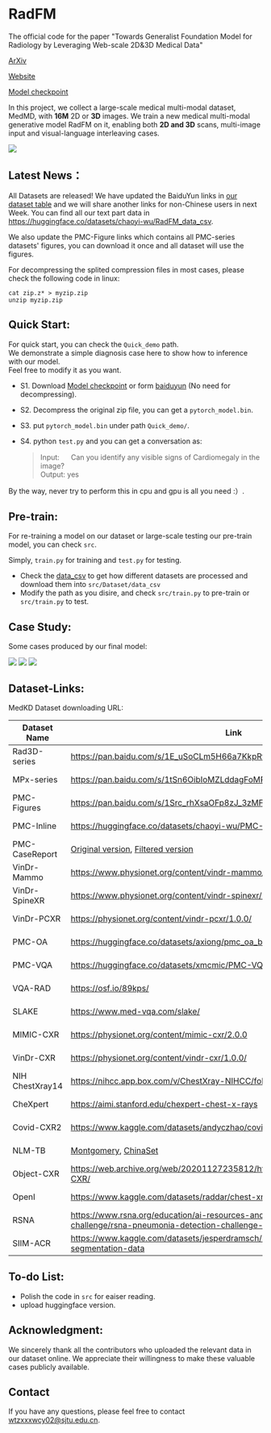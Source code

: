 # RadFM
The official code for the paper "Towards Generalist Foundation Model for Radiology by Leveraging Web-scale 2D&3D Medical Data"

[ArXiv](http://arxiv.org/abs/2308.02463)

[Website](https://chaoyi-wu.github.io/RadFM/)

[Model checkpoint](https://huggingface.co/chaoyi-wu/RadFM)

In this project, we collect a large-scale medical multi-modal dataset, MedMD, with **16M** 2D or **3D** images. We train a new medical multi-modal generative model RadFM on it, enabling both **2D and 3D** scans, multi-image input and visual-language interleaving cases.

<img src="https://github.com/chaoyi-wu/RadFM/blob/main/Images/GIF.gif"/>

## Latest News：
All Datasets are released! We have updated the BaiduYun links in [our dataset table](#dataset-links)  and we will share another links for non-Chinese users in next Week. You can find all our text part data in https://huggingface.co/datasets/chaoyi-wu/RadFM_data_csv. 

We also update the PMC-Figure links which contains all PMC-series datasets' figures, you can download it once and all dataset will use the figures. 

For decompressing the splited compression files in most cases, please check the following code in linux:
```
cat zip.z* > myzip.zip
unzip myzip.zip
```

## Quick Start:

For quick start, you can check the `Quick_demo` path.   
We demonstrate a simple diagnosis case here to show how to inference with our model.   
Feel free to modify it as you want.

- S1. Download [Model checkpoint](https://huggingface.co/chaoyi-wu/RadFM) or form  [baiduyun](https://pan.baidu.com/s/1A-K5nXCbvWAVqvb6dLjYJg?pwd=q1eo) (No need for decompressing).
- S2. Decompress the original zip file, you can get a  `pytorch_model.bin`.
- S3. put `pytorch_model.bin` under path `Quick_demo/`.
- S4. python `test.py` and you can get a conversation as:   

    > Input: <img src="https://github.com/chaoyi-wu/RadFM/blob/main/Quick_demo/view1_frontal.jpg" style="width:15px;"/> Can you identify any visible signs of Cardiomegaly in the image?    
    > Output: yes 

By the way, never try to perform this in cpu and gpu is all you need :）.

## Pre-train:
For re-training a model on our dataset or large-scale testing our pre-train model, you can check ```src```.

Simply, ```train.py``` for training and ```test.py``` for testing.

* Check the [data_csv](https://huggingface.co/datasets/chaoyi-wu/RadFM_data_csv) to get how different datasets are processed and download them into `src/Dataset/data_csv` 
* Modify the path as you disire, and check ```src/train.py``` to pre-train or ```src/train.py``` to test.

## Case Study:

Some cases produced by our final model:

<img src="https://github.com/chaoyi-wu/RadFM/blob/main/Images/result_vqa.jpg"/>
<img src="https://github.com/chaoyi-wu/RadFM/blob/main/Images/result_report.jpg"/>
<img src="https://github.com/chaoyi-wu/RadFM/blob/main/Images/result_rationale.jpg"/>

## Dataset-Links:
MedKD Dataset downloading URL:

| Dataset Name | Link | Access |
|--------------|------|--------|
| Rad3D-series | https://pan.baidu.com/s/1E_uSoCLm5H66a7KkpRfi1g?pwd=urfg  | Open Access |
| MPx-series | https://pan.baidu.com/s/1tSn6OibIoMZLddagFoMRdw?pwd=mhxb | Open Access |
| PMC-Figures| https://pan.baidu.com/s/1Src_rhXsaOFp8zJ_3zMFsQ?pwd=p3ne | Open Access |
| PMC-Inline | https://huggingface.co/datasets/chaoyi-wu/PMC-Inline | Open Access |
| PMC-CaseReport | [Original version](https://huggingface.co/datasets/chaoyi-wu/PMC-CaseReport_original), [Filtered version](https://huggingface.co/datasets/chaoyi-wu/PMC-CaseReport) | Open Access |
| VinDr-Mammo | https://www.physionet.org/content/vindr-mammo/1.0.0/ | Credentialed Access |
| VinDr-SpineXR | https://www.physionet.org/content/vindr-spinexr/1.0.0/ | Credentialed Access |
| VinDr-PCXR | https://physionet.org/content/vindr-pcxr/1.0.0/ | Credentialed Access |
| PMC-OA | https://huggingface.co/datasets/axiong/pmc_oa_beta | Open Access |
| PMC-VQA | https://huggingface.co/datasets/xmcmic/PMC-VQA | Open Access |
| VQA-RAD | https://osf.io/89kps/| Open Access |
| SLAKE | https://www.med-vqa.com/slake/ | Open Access |
| MIMIC-CXR | https://physionet.org/content/mimic-cxr/2.0.0 | Credentialed Access |
| VinDr-CXR | https://physionet.org/content/vindr-cxr/1.0.0/ | Credentialed Access |
| NIH ChestXray14 | https://nihcc.app.box.com/v/ChestXray-NIHCC/folder/36938765345 | Open Access |
| CheXpert | https://aimi.stanford.edu/chexpert-chest-x-rays | Open Access |
| Covid-CXR2 | https://www.kaggle.com/datasets/andyczhao/covidx-cxr2 | Open Access |
| NLM-TB | [Montgomery](https://openi.nlm.nih.gov/imgs/collections/NLM-MontgomeryCXRSet.zip), [ChinaSet](https://openi.nlm.nih.gov/imgs/collections/ChinaSet_AllFiles.zip) | Open Access |
| Object-CXR | https://web.archive.org/web/20201127235812/https://jfhealthcare.github.io/object-CXR/ | Open Access |
| OpenI | https://www.kaggle.com/datasets/raddar/chest-xrays-indiana-university | Open Access |
| RSNA| https://www.rsna.org/education/ai-resources-and-training/ai-image-challenge/rsna-pneumonia-detection-challenge-2018| Open Access |
| SIIM-ACR | https://www.kaggle.com/datasets/jesperdramsch/siim-acr-pneumothorax-segmentation-data| Open Access |

## To-do List:
- Polish the code in `src` for eaiser reading.
- upload huggingface version.

## Acknowledgment:
We sincerely thank all the contributors who uploaded the relevant data in our dataset online. We appreciate their willingness to make these valuable cases publicly available.

## Contact
If you have any questions, please feel free to contact wtzxxxwcy02@sjtu.edu.cn.
